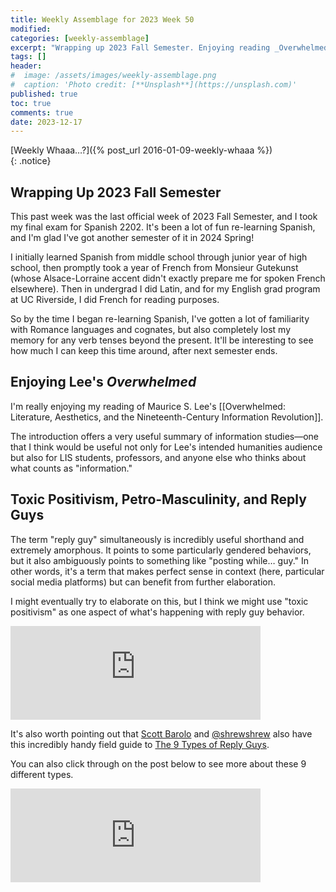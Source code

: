 ```yaml
---
title: Weekly Assemblage for 2023 Week 50
modified:
categories: [weekly-assemblage]
excerpt: "Wrapping up 2023 Fall Semester. Enjoying reading _Overwhelmed_. Toxic positivism and reply guys."
tags: []
header:
#  image: /assets/images/weekly-assemblage.png
#  caption: 'Photo credit: [**Unsplash**](https://unsplash.com)'
published: true
toc: true
comments: true
date: 2023-12-17
---
```


[Weekly Whaaa…?]({% post_url 2016-01-09-weekly-whaaa %})  
{: .notice}  

## Wrapping Up 2023 Fall Semester

This past week was the last official week of 2023 Fall Semester, and I took my final exam for Spanish 2202. It's been a lot of fun re-learning Spanish, and I'm glad I've got another semester of it in 2024 Spring!  

I initially learned Spanish from middle school through junior year of high school, then promptly took a year of French from Monsieur Gutekunst (whose Alsace-Lorraine accent didn't exactly prepare me for spoken French elsewhere). Then in undergrad I did Latin, and for my English grad program at UC Riverside, I did French for reading purposes.  

So by the time I began re-learning Spanish, I've gotten a lot of familiarity with Romance languages and cognates, but also completely lost my memory for any verb tenses beyond the present. It'll be interesting to see how much I can keep this time around, after next semester ends.  

## Enjoying Lee's _Overwhelmed_  

I'm really enjoying my reading of Maurice S. Lee's [[Overwhelmed: Literature, Aesthetics, and the Nineteenth-Century Information Revolution]].   

The introduction offers a very useful summary of information studies—one that I think would be useful not only for Lee's intended humanities audience but also for LIS students, professors, and anyone else who thinks about what counts as "information."  

## Toxic Positivism, Petro-Masculinity, and Reply Guys  

The term "reply guy" simultaneously is incredibly useful shorthand and extremely amorphous. It points to some particularly gendered behaviors, but it also ambiguously points to something like "posting while… guy." In other words, it's a term that makes perfect sense in context (here, particular social media platforms) but can benefit from further elaboration.  

I might eventually try to elaborate on this, but I think we might use "toxic positivism" as one aspect of what's happening with reply guy behavior.  

<iframe src="https://hcommons.social/@ryanrandall/111519717832942162/embed" class="mastodon-embed" style="max-width: 100%; border: 0" width="400" allowfullscreen="allowfullscreen"></iframe><script src="https://hcommons.social/embed.js" async="async"></script>  

It's also worth pointing out that [Scott Barolo](https://zirk.us/@sbarolo) and [@shrewshrew](https://mastodon.social/@shrewshrew) also have this incredibly handy field guide to [The 9 Types of Reply Guys](https://zirk.us/@sbarolo/109384456791661494).  

You can also click through on the post below to see more about these 9 different types.  

<iframe src="https://zirk.us/@sbarolo/109384456791661494/embed" class="mastodon-embed" style="max-width: 100%; border: 0" width="400" allowfullscreen="allowfullscreen"></iframe><script src="https://zirk.us/embed.js" async="async"></script>